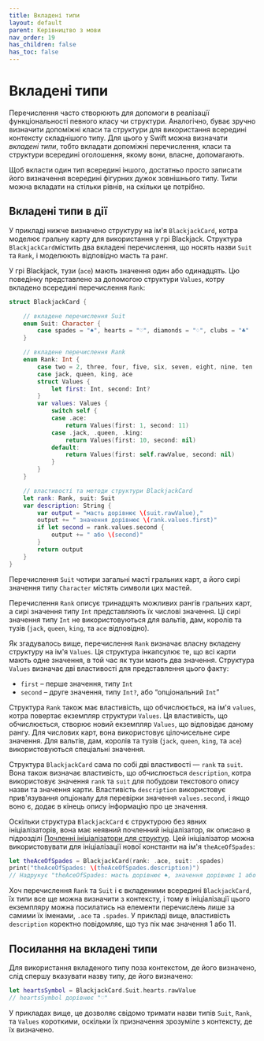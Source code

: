```yaml
---
title: Вкладені типи
layout: default
parent: Керівництво з мови
nav_order: 19
has_children: false
has_toc: false
---
```


# Вкладені типи

Перечислення часто створюють для допомоги в реалізації функціональності певного класу чи структури. Аналогічно, буває зручно визначити допоміжні класи та структури для використання всередині контексту складнішого типу. Для цього у Swift можна визначати _вкладені типи_, тобто вкладати допоміжні перечислення, класи та структури всередині оголошення, якому вони, власне, допомагають.

Щоб вкласти один тип всередині іншого, достатньо просто записати його визначення всередині фігурних дужок зовнішнього типу. Типи можна вкладати на стільки рівнів, на скільки це потрібно.

## Вкладені типи в дії

У прикладі нижче визначено структуру на ім'я `BlackjackCard`, котра моделює гральну карту для використання у грі Blackjack. Структура `BlackjackCard`містить два вкладені перечислення, що носять назви `Suit` та `Rank`, і моделюють відповідно масть та ранг.

У грі Blackjack, тузи \(`ace`\) мають значення один або одинадцять. Цю поведінку представлено за допомогою структури `Values`, котру вкладено всередині перечислення `Rank`:

```swift
struct BlackjackCard {

    // вкладене перечислення Suit
    enum Suit: Character {
        case spades = "♠", hearts = "♡", diamonds = "♢", clubs = "♣"
    }

    // вкладене перечислення Rank
    enum Rank: Int {
        case two = 2, three, four, five, six, seven, eight, nine, ten
        case jack, queen, king, ace
        struct Values {
            let first: Int, second: Int?
        }
        var values: Values {
            switch self {
            case .ace:
                return Values(first: 1, second: 11)
            case .jack, .queen, .king:
                return Values(first: 10, second: nil)
            default:
                return Values(first: self.rawValue, second: nil)
            }
        }
    }

    // властивості та методи структури BlackjackCard
    let rank: Rank, suit: Suit
    var description: String {
        var output = "масть дорівнює \(suit.rawValue),"
        output += " значення дорівнює \(rank.values.first)"
        if let second = rank.values.second {
            output += " або \(second)"
        }
        return output
    }
}
```

Перечислення `Suit` чотири загальні масті гральних карт, а його сирі значення типу `Character` містять символи цих мастей.

Перечислення `Rank` описує тринадцять можливих рангів гральних карт, а сирі значення типу `Int` представляють їх числові значення. Ці сирі значення типу `Int` не використовуються для вальтів, дам, королів та тузів \(`jack`, `queen`, `king`, та `ace` відповідно\).

Як згадувалось вище, перечислення `Rank` визначає власну вкладену структуру на ім'я `Values`. Ця структура інкапсулює те, що всі карти мають одне значення, в той час як тузи мають два значення. Структура `Values` визначає дві властивості для представлення цього факту:

* `first` – перше значення, типу `Int`
* `second` – друге значення, типу `Int?`, або “опціональний `Int`”

Структура `Rank` також має властивість, що обчислюється, на ім'я `values`, котра повертає екземпляр структури `Values`. Ця властивість, що обчислюється, створює новий екземпляр `Values`, що відповідає даному рангу. Для числових карт, вона використовує цілочисельне сире значення. Для вальтів, дам, королів та тузів \(`jack`, `queen`, `king`, та `ace`\) використовуються спеціальні значення.

Структура `BlackjackCard` сама по собі дві властивості — `rank` та `suit`. Вона також визначає властивість, що обчислюється `description`, котра використовує значення `rank` та `suit` для побудови текстового опису назви та значення карти. Властивість `description` використовує прив'язування опціоналу для перевірки значення `values.second`, і якщо воно є, додає в кінець опису інформацію про це значення.

Оскільки структура `BlackjackCard` є структурою без явних ініціалізаторів, вона має неявний почленний ініціалізатор, як описано в підрозділі [Почленні ініціалізатори для структур](13_initialization.md#Почленні-ініціалізатори-для-структур). Цей ініціалізатор можна використовувати для ініціалізації нової константи на ім'я `theAceOfSpades`:

```swift
let theAceOfSpades = BlackjackCard(rank: .ace, suit: .spades)
print("theAceOfSpades: \(theAceOfSpades.description)")
// Надрукує "theAceOfSpades: масть дорівнює ♠, значення дорівнює 1 або 11"
```

Хоч перечислення `Rank` та `Suit` і є вкладеними всередині `BlackjackCard`, їх типи все ще можна визначити з контексту, і тому в ініціалізації цього екземпляру можна посилатись на елементи перечислень лише за самими їх іменами, `.ace` та `.spades`. У прикладі вище, властивість `description` коректно повідомляє, що туз пік має значення 1 або 11.

## Посилання на вкладені типи

Для використання вкладеного типу поза контекстом, де його визначено, слід спершу вказувати назву типу, де його визначено:

```swift
let heartsSymbol = BlackjackCard.Suit.hearts.rawValue
// heartsSymbol дорівнює "♡"
```

У прикладах вище, це дозволяє свідомо тримати назви типів `Suit`, `Rank`, та `Values` короткими, оскільки їх призначення зрозуміле з контексту, де їх визначено.

